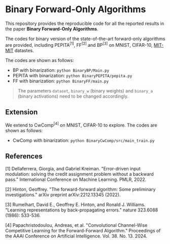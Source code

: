 # Binary Forward-Only Algorithms

This repository provides the reproducible code for all the reported results in the paper **Binary Forward-Only Algorithms**.


The codes for binary version of the state-of-the-art forward-only algorithms are provided, including PEPITA<sup>[1]</sup>, FF<sup>[2]</sup> and BP<sup>[3]</sup> on MNIST, CIFAR-10, [MIT-MIT](https://www.physionet.org/content/mitdb/1.0.0/) datastes. 


The codes are shown as follows:
- BP with binarization: ``python BinaryBP/Main.py ``
- PEPITA with binarization: ``python BinaryPEPITA/pepita.py ``
- FF with binarization: ``python BinaryFF/main.py ``

> The parameters `dataset`, `binary_w` (binary weights) and `binary_a` (binary activations) need to be changed accordingly.

## Extension
We extend to CwComp<sup>[4]</sup> on MNIST, CIFAR-10 to explore. The codes are shown as follows:
- CwComp with binarization: ``python BinaryCwComp/src/main_train.py ``
## References


[1] Dellaferrera, Giorgia, and Gabriel Kreiman. "Error-driven input modulation: solving the credit assignment problem without a backward pass." International Conference on Machine Learning. PMLR, 2022.

[2] Hinton, Geoffrey. "The forward-forward algorithm: Some preliminary investigations." arXiv preprint arXiv:2212.13345 (2022).

[3] Rumelhart, David E., Geoffrey E. Hinton, and Ronald J. Williams. "Learning representations by back-propagating errors." nature 323.6088 (1986): 533-536.

[4] Papachristodoulou, Andreas, et al. "Convolutional Channel-Wise Competitive Learning for the Forward-Forward Algorithm." Proceedings of the AAAI Conference on Artificial Intelligence. Vol. 38. No. 13. 2024.